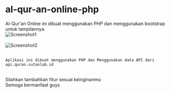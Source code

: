 # al-qur-an-online-php
Al-Qur'an Online ini dibuat menggunakan PHP dan menggunakan bootstrap untuk tampilannya.
<br>
<img src="assets/3.png" alt="Screenshot1">
<br><br>
<img src="assets/4.png" alt="Screenshot2">
<br><br>
```
Aplikasi ini dibuat menggunakan PHP dan Menggunakan data API dari api.quran.sutanlab.id
```
<br>
Silahkan tambahkan fitur sesuai keinginanmu
<br>
Semoga bermanfaat guys
